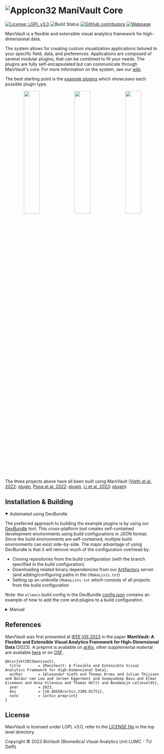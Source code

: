 # ![AppIcon32](https://github.com/ManiVaultStudio/core/assets/58806453/5968d5a1-ff7c-4a95-84d8-aade5aff6409) ManiVault Core

[![License: LGPL v3.0](https://img.shields.io/badge/License-LGPL%20v3.0-blue.svg)](LICENSE)
![Build Status](https://github.com/ManiVaultStudio/core/actions/workflows/build.yml/badge.svg)
[![GitHub contributors](https://img.shields.io/github/contributors/ManiVaultStudio/core?color=ffdf00)](https://github.com/ManiVaultStudio/core/graphs/contributors)
[![Webpage](https://img.shields.io/badge/webpage-manivault.stuio-blue)](https://www.manivault.studio)

ManiVault is a flexible and extensible visual analytics framework for high-dimensional data.

The system allows for creating custom visualization applications tailored to your specific field, data, and preferences. Applications are composed of several modular plugins, that can be combined to fit your needs. The plugins are fully self-encapsulated but can communicate through ManiVault's core.
For more information on the system, see our [wiki](https://github.com/ManiVaultStudio/PublicWiki/wiki).

The best starting point is the [example plugins](https://github.com/ManiVaultStudio/ExamplePlugins) which showcases each possible plugin type.

<p align="middle">
  <img align="top" src="https://github.com/ManiVaultStudio/core/assets/58806453/701ed1e3-ec5b-42ff-93f0-a9de0d60538f" width="32%" />
  <img align="top" src="https://github.com/ManiVaultStudio/core/assets/58806453/1957eb15-af49-4e2a-bea5-752a6f1fab5c" width="32%" /> 
  <img align="top" src="https://github.com/ManiVaultStudio/core/assets/58806453/9b70fa18-da9d-4d36-9a80-feaeb9dc906e" width="32%" />
</p>

The three projects above have all been built using ManiVault ([Vieth et al. 2022](https://doi.org/10.1109/PacificVis53943.2022.00010): [plugin](https://github.com/ManiVaultStudio/SpidrPlugin), [Popa et al. 2022](https://doi.org/10.2312/gch.20221233): [plugin](https://github.com/ManiVaultStudio/SpectralViewPlugin), [Li et al. 2023](https://doi.org/10.1101/2023.03.20.532934): [plugin](https://github.com/ManiVaultStudio/SpaceWalker)).

## Installation & Building
<details open>
   
<summary>Automated using DevBundle</summary>

The preferred approach to building the example plugins is by using our [DevBundle](https://github.com/ManiVaultStudio/DevBundle) tool. This cross-platform tool creates self-contained development environments using build configurations in JSON format. Since the build environments are self-contained, multiple build environments can exist side-by-side. The major advantage of using DevBundle is that it will remove much of the configuration overhead by:
- Cloning repositories from the build configuration (with the branch specified in the build configuration)
- Downloading related binary dependencies from our [Artifactory](https://lkeb-artifactory.lumc.nl/ui/login/) server (and adding/configuring paths in the `CMakeLists.txt`)
- Setting up an umbrella `CMakeLists.txt` which consists of all projects from the build configuration

Note: the `allmain` build config in the DevBundle [config.json](https://github.com/ManiVaultStudio/DevBundle/blob/master/config.json) contains an example of how to add the core and plugins to a build configuration.

</details>

<details>

<summary>Manual</summary>

The [install guide](https://github.com/ManiVaultStudio/core/wiki/Installation) gives a complete overview of ManiVault's dependencies and setup.

Before building ManiVault, be sure to set up its requirements (mainly Qt6 and zlib), then copy this repo:
```
git clone --recurse-submodule git@github.com:ManiVaultStudio/core.git
```

</details>

## References
ManiVault was first presented at [IEEE VIS 2023](https://ieeevis.org/year/2023/info/papers-sessions) in the paper **ManiVault: A Flexible and Extensible Visual Analytics Framework for High-Dimensional Data** (2023). A preprint is available on [arXiv](https://arxiv.org/abs/2308.01751), other supplemental material are available [here](https://graphics.tudelft.nl/Publications-new/2024/VKTLEBEVHL24/) or on [OSF](https://osf.io/9k6jw/).

```
@misc{vkt2023manivault,
  title        = {ManiVault: A Flexible and Extensible Visual Analytics Framework for High-Dimensional Data},
  author       = {Alexander Vieth and Thomas Kroes and Julian Thijssen and Baldur van Lew and Jeroen Eggermont and Soumyadeep Basu and Elmar Eisemann and Anna Vilanova and Thomas Höllt and Boudewijn Lelieveldt},
  year         = 2023,
  doi          = {10.48550/arXiv.2308.01751},
  note         = {arXiv preprint}
}
```

## License

ManiVault is licensed under LGPL v3.0, refer to the [LICENSE file](https://github.com/ManiVaultStudio/core/blob/master/LICENSE) in the top level directory.

Copyright © 2023 BioVault (Biomedical Visual Analytics Unit LUMC - TU Delft)
